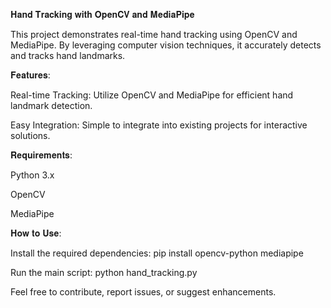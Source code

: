 𝐇𝐚𝐧𝐝 𝐓𝐫𝐚𝐜𝐤𝐢𝐧𝐠 𝐰𝐢𝐭𝐡 𝐎𝐩𝐞𝐧𝐂𝐕 𝐚𝐧𝐝 𝐌𝐞𝐝𝐢𝐚𝐏𝐢𝐩𝐞

This project demonstrates real-time hand tracking using OpenCV and MediaPipe. By leveraging computer vision techniques, it accurately detects and tracks hand landmarks.

𝐅𝐞𝐚𝐭𝐮𝐫𝐞𝐬:

Real-time Tracking: Utilize OpenCV and MediaPipe for efficient hand landmark detection.

Easy Integration: Simple to integrate into existing projects for interactive solutions.

𝐑𝐞𝐪𝐮𝐢𝐫𝐞𝐦𝐞𝐧𝐭𝐬:

Python 3.x

OpenCV

MediaPipe

𝐇𝐨𝐰 𝐭𝐨 𝐔𝐬𝐞:

Install the required dependencies: pip install opencv-python mediapipe

Run the main script: python hand_tracking.py

Feel free to contribute, report issues, or suggest enhancements. 
